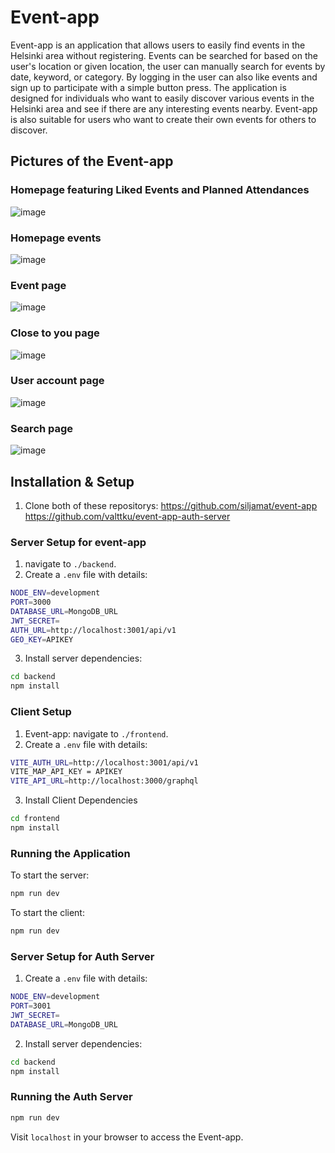 # Event-app
Event-app is an application that allows users to easily find events in the Helsinki area without registering. Events can be searched for based on the user's location or given location, the user can manually search for events by date, keyword, or category. By logging in the user can also like events and sign up to participate with a simple button press.
The application is designed for individuals who want to easily discover various events in the Helsinki area and see if there are any interesting events nearby. Event-app is also suitable for users who want to create their own events for others to discover.

## Pictures of the Event-app
### Homepage featuring Liked Events and Planned Attendances
![image](https://github.com/siljamat/event-app/assets/104004445/236355cd-6ad1-4861-bf63-4cd105aad179)

### Homepage events
![image](https://github.com/siljamat/event-app/assets/104004445/4e26eaba-a780-45e6-a022-5cbea2ea1cdc)

### Event page
![image](https://github.com/siljamat/event-app/assets/104004445/b20598ea-8c11-482a-9d31-52c8a9b9c491)

### Close to you page
![image](https://github.com/siljamat/event-app/assets/104004445/3667858c-b264-43a3-a07f-e9b32b0921e3)

### User account page
![image](https://github.com/siljamat/event-app/assets/104004445/4d7effbc-f239-48be-9e13-ed96375916c9)

### Search page
![image](https://github.com/siljamat/event-app/assets/104004445/8d4af435-63c6-4517-a3f0-d91311b05feb)

## Installation & Setup

1. Clone both of these repositorys:
https://github.com/siljamat/event-app
https://github.com/valttku/event-app-auth-server

### Server Setup for event-app
1. navigate to `./backend`.
2. Create a `.env` file with details:
  
```bash
NODE_ENV=development
PORT=3000
DATABASE_URL=MongoDB_URL
JWT_SECRET=
AUTH_URL=http://localhost:3001/api/v1
GEO_KEY=APIKEY
```

3. Install server dependencies:

```bash
cd backend
npm install
```

### Client Setup

1. Event-app: navigate to `./frontend`.
2. Create a `.env` file with details:
  
```bash
VITE_AUTH_URL=http://localhost:3001/api/v1
VITE_MAP_API_KEY = APIKEY
VITE_API_URL=http://localhost:3000/graphql
```

3. Install Client Dependencies

```bash
cd frontend
npm install
```

### Running the Application

To start the server:

```bash
npm run dev
```

To start the client:

```bash
npm run dev
```

### Server Setup for Auth Server

1. Create a `.env` file with details:
  
```bash
NODE_ENV=development
PORT=3001
JWT_SECRET=
DATABASE_URL=MongoDB_URL
```
2. Install server dependencies:

```bash
cd backend
npm install
```

### Running the Auth Server

```bash
npm run dev
```

Visit `localhost` in your browser to access the Event-app.
